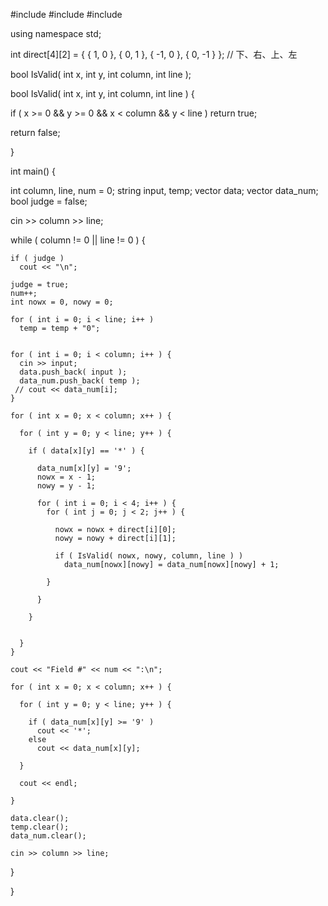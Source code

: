 #include <iostream>
#include <vector>
#include <string>

using namespace std;

int direct[4][2] = { { 1, 0 }, { 0, 1 }, { -1, 0 }, { 0, -1 } }; // 下、右、上、左

bool IsValid( int x, int y, int column, int line );


bool IsValid( int x, int y, int column, int line ) {

  if ( x >= 0 && y >= 0 && x < column && y < line )
    return true;
    
  return false;

}


int main() {

  int column, line, num = 0;
  string input, temp;
  vector<string> data;
  vector<string> data_num;
  bool judge = false;
  
  cin >> column >> line;
  
  while ( column != 0 || line != 0 ) {
    
    if ( judge )
      cout << "\n";
      
    judge = true;
    num++;
    int nowx = 0, nowy = 0;
    
    for ( int i = 0; i < line; i++ ) 
      temp = temp + "0";
    
    
    for ( int i = 0; i < column; i++ ) {
      cin >> input;
      data.push_back( input );
      data_num.push_back( temp );
     // cout << data_num[i];
    }
  
    for ( int x = 0; x < column; x++ ) {
    
      for ( int y = 0; y < line; y++ ) {
      
        if ( data[x][y] == '*' ) {
          
          data_num[x][y] = '9';
          nowx = x - 1;
          nowy = y - 1;
                
          for ( int i = 0; i < 4; i++ ) {
            for ( int j = 0; j < 2; j++ ) {
             
              nowx = nowx + direct[i][0];
              nowy = nowy + direct[i][1];
              
              if ( IsValid( nowx, nowy, column, line ) ) 
                data_num[nowx][nowy] = data_num[nowx][nowy] + 1;

            }
            
          }
          
        }
        
        
      }
    }
    
    cout << "Field #" << num << ":\n";
    
    for ( int x = 0; x < column; x++ ) {
    
      for ( int y = 0; y < line; y++ ) {
   
        if ( data_num[x][y] >= '9' )
          cout << '*';
        else
          cout << data_num[x][y];
        
      }
      
      cout << endl;
      
    }
    
    data.clear();
    temp.clear();
    data_num.clear();
    
    cin >> column >> line;
  }
  


}
